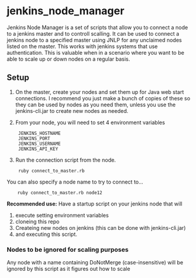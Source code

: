 jenkins_node_manager
=======================

Jenkins Node Manager is a set of scripts that allow you to connect a node to a jenkins master and to controll scalling.  It can be used to connect a jenkins node to a specified master using JNLP for any unclaimed nodes listed on the master.  This works with jenkins systems that use authentication.  This is valuable when in a scenario where you want to be able to scale up or down nodes on a regular basis.

## Setup
1. On the master, create your nodes and set them up for Java web start connections.  I recommend you just make a bunch of copies of these so they can be used by nodes as you need them, unless you use the jenkins-cli.jar to create new nodes as needed.
2. From your node, you will need to set 4 environment variables

        JENKINS_HOSTNAME
        JENKINS_PORT
        JENKINS_USERNAME
        JENKINS_API_KEY
        
3. Run the connection script from the node.

        ruby connect_to_master.rb

You can also specify a node name to try to connect to...

        ruby connect_to_master.rb node12

__Recommended use:__ Have a startup script on your jenkins node that will

1. execute setting environment variables
2. cloneing this repo
3. Createing new nodes on jenkins (this can be done with jenkins-cli.jar)
4. and executing this script.

### Nodes to be ignored for scaling purposes

Any node with a name containing DoNotMerge (case-insensitive) will be ignored by this script as it figures out how to scale
